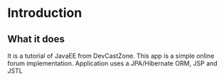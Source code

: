 # Introduction
## What it does
It is a tutorial of JavaEE from DevCastZone. This app is a simple online forum implementation. Application uses a JPA/Hibernate ORM, JSP and JSTL
